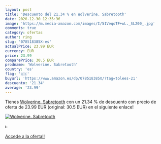 ```yaml
---
layout: post
title: 'Descuento del 21.34 % en Wolverine. Sabretooth'
date: 2020-12-30 12:35:36
image: 'https://m.media-amazon.com/images/I/51VeqoTF+wL._SL200_.jpg'
comments: true
category: ofertas
author: ring
slug: '078518385X-es'
actualPrice: 23.99 EUR
currency: EUR
price: 23.99
comparePrice: 30.5 EUR
prodname: 'Wolverine. Sabretooth'
country: 'es'
flag: '🇪🇸'
buyurl: 'https://www.amazon.es/dp/078518385X/?tag=tolees-21'
descuento: '21.34'
average: '23.99'
---
```


Tienes [Wolverine. Sabretooth](https://www.amazon.es/dp/078518385X/?tag=tolees-21) con un 21.34 % de descuento con precio de oferta de 23.99 EUR (original: 30.5 EUR) en el siguiente enlace!

[![Wolverine. Sabretooth](https://m.media-amazon.com/images/I/51VeqoTF+wL._SL200_.jpg)](https://www.amazon.es/dp/078518385X/?tag=tolees-21)

ℹ️:


[Accede a la oferta!!](https://www.amazon.es/dp/078518385X/?tag=tolees-21)

